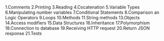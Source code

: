 1.Comments
2.Printing
3.Reading
4.Cocatenation
5.Variable Types
6.Manipulating number variables
7.Conditional Statements
8.Comparison an Logic Operators
9.Loops
10.Methods
11.String methods
13.Objects
14.Access modifiers
15.Data Structures
16.Inheritance
17.Polymorphism
18.Connection to database
19.Receiving HTTP request
20.Return JSON response
21.Tests


